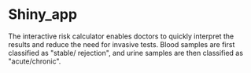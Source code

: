 # Shiny_app
The interactive risk calculator enables doctors to quickly interpret the results and reduce the need for invasive tests. Blood samples are first classified as "stable/ rejection", and urine samples are then classified as "acute/chronic".
